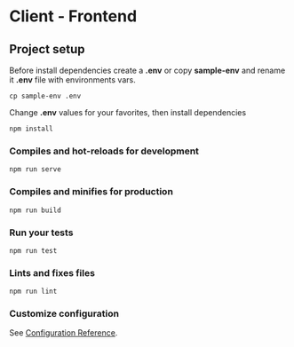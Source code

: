# Client - Frontend

## Project setup

Before install dependencies create a __.env__ or copy __sample-env__ and rename it __.env__ file with environments vars.
```
cp sample-env .env
```

Change __.env__ values for your favorites, then install dependencies

```
npm install
```

### Compiles and hot-reloads for development
```
npm run serve
```

### Compiles and minifies for production
```
npm run build
```

### Run your tests
```
npm run test
```

### Lints and fixes files
```
npm run lint
```

### Customize configuration
See [Configuration Reference](https://cli.vuejs.org/config/).

